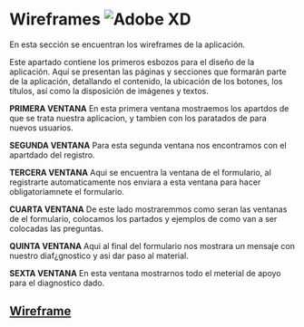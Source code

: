# Wireframes  ![Adobe XD](https://img.shields.io/badge/Adobe%20XD-470137?style=for-the-badge&logo=Adobe%20XD&logoColor=#FF61F6)
En esta sección se encuentran los wireframes de la aplicación.

Este apartado contiene los primeros esbozos para el diseño de la aplicación. Aquí se presentan las páginas y secciones que formarán parte de la aplicación, detallando el contenido, la ubicación de los botones, los títulos, así como la disposición de imágenes y textos.

**PRIMERA VENTANA**
En esta primera ventana mostraemos los apartdos de que se trata nuestra aplicacion, y tambien con los paratados de para nuevos usuarios. 

**SEGUNDA VENTANA**
Para esta segunda ventana nos encontramos con el apartdado del registro.

**TERCERA VENTANA**
Aqui se encuentra la ventana de el formulario, al registrarte automaticamente nos enviara a esta ventana para hacer obligatoriamnete el formulario.

**CUARTA VENTANA**
De este lado mostraremmos como seran las ventanas de el formulario, colocamos los partados y ejemplos de como van a ser colocadas las preguntas.

**QUINTA VENTANA**
Aqui al final del formulario nos mostrara un mensaje con nuestro diaf¿gnostico y asi dar paso al material.

**SEXTA VENTANA**
En esta ventana mostrarnos todo el meterial de apoyo para el diagnostico dado.



[Wireframe](/FrontEnd/Assets/Wireframes.pdf)
---


